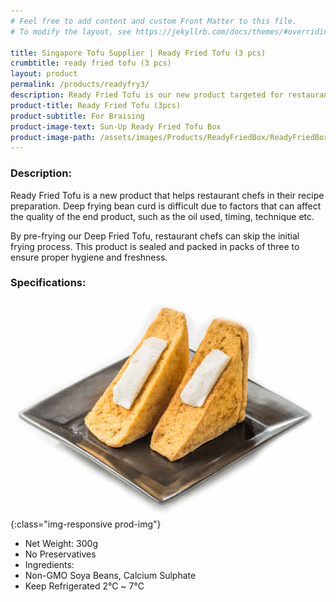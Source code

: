```yaml
---
# Feel free to add content and custom Front Matter to this file.
# To modify the layout, see https://jekyllrb.com/docs/themes/#overriding-theme-defaults

title: Singapore Tofu Supplier | Ready Fried Tofu (3 pcs)
crumbtitle: ready fried tofu (3 pcs)
layout: product
permalink: /products/readyfry3/
description: Ready Fried Tofu is our new product targeted for restaurant chefs who deep fry their beancurd. Ready Fried Tofu is pre-fried beforehand by us to ensure consistent quality and freshness before sending to our customers.
product-title: Ready Fried Tofu (3pcs)
product-subtitle: For Braising
product-image-text: Sun-Up Ready Fried Tofu Box
product-image-path: /assets/images/Products/ReadyFriedBox/ReadyFriedBox.jpg
---
```

### Description:
Ready Fried Tofu is a new product that helps restaurant chefs in their recipe preparation. 
Deep frying bean curd is difficult due to factors that can affect 
the quality of the end product, such as the oil used, timing, technique etc.


By pre-frying our Deep Fried Tofu, restaurant chefs can skip the initial frying process. 
This product is sealed and packed in packs of three to ensure proper hygiene and freshness.

### Specifications:
![niang tofu product example](/assets/images/Products/ReadyFriedBox/productthumbnail.jpeg){:class="img-responsive prod-img"}
-  Net Weight: 300g
-  No Preservatives
-  Ingredients:
-  Non-GMO Soya Beans, Calcium Sulphate
-  Keep Refrigerated 2℃ ~ 7℃